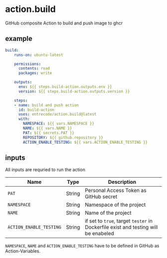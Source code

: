 # action.build

GitHub composite Action to build and push image to ghcr

## example

```yaml
build:
    runs-on: ubuntu-latest

    permissions:
      contents: read
      packages: write

    outputs:
      env: ${{ steps.build-action.outputs.env }}
      version: ${{ steps.build-action.outputs.version }}

    steps:
    - name: build and push action
      id: build-action
      uses: entrecode/action.build@latest
      with:
        NAMESPACE: ${{ vars.NAMESPACE }}
        NAME: ${{ vars.NAME }}
        PAT: ${{ secrets.PAT }}
        REPOSITORY: ${{ github.repository }}
        ACTION_ENABLE_TESTING: ${{ vars.ACTION_ENABLE_TESTING }}
```

## inputs

All inputs are requried to run the action

| Name                    | Type     | Description                                                                           |
|-------------------------|----------|---------------------------------------------------------------------------------------|
| `PAT`                   | String   | Personal Access Token as GitHub secret                                                |
| `NAMESPACE`             | String   | Namespace of the project                                                              |
| `NAME`                  | String   | Name of the project                                                                   |
| `ACTION_ENABLE_TESTING` | String   | if set to `true`, target `tester` in Dockerfile exist and testing will be enabeled    |

`NAMESPACE`, `NAME` and `ACTION_ENABLE_TESTING` have to be defined in GitHub as Action-Variables.
